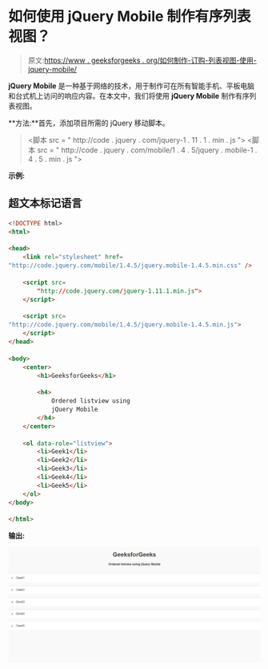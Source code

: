 # 如何使用 jQuery Mobile 制作有序列表视图？

> 原文:[https://www . geeksforgeeks . org/如何制作-订购-列表视图-使用-jquery-mobile/](https://www.geeksforgeeks.org/how-to-make-ordered-listviews-using-jquery-mobile/)

**jQuery Mobile** 是一种基于网络的技术，用于制作可在所有智能手机、平板电脑和台式机上访问的响应内容。在本文中，我们将使用 **jQuery Mobile** 制作有序列表视图。

**方法:**首先，添加项目所需的 jQuery 移动脚本。

> <link rel="”stylesheet”" href="”http://code.jquery.com/mobile/1.4.5/jquery.mobile-1.4.5.min.css”/">
> <脚本 src = " http://code . jquery . com/jquery-1 . 11 . 1 . min . js "></脚本>
> <脚本 src = " http://code . jquery . com/mobile/1 . 4 . 5/jquery . mobile-1 . 4 . 5 . min . js "></脚本>

**示例:**

## 超文本标记语言

```html
<!DOCTYPE html>
<html>

<head>
    <link rel="stylesheet" href=
"http://code.jquery.com/mobile/1.4.5/jquery.mobile-1.4.5.min.css" />

    <script src=
        "http://code.jquery.com/jquery-1.11.1.min.js">
    </script>

    <script src=
"http://code.jquery.com/mobile/1.4.5/jquery.mobile-1.4.5.min.js">
    </script>
</head>

<body>
    <center>
        <h1>GeeksforGeeks</h1>

        <h4>
            Ordered listview using 
            jQuery Mobile
        </h4>
    </center>

    <ol data-role="listview">
        <li>Geek1</li>
        <li>Geek2</li>
        <li>Geek3</li>
        <li>Geek4</li>
        <li>Geek5</li>
    </ol>
</body>

</html>
```

**输出:**

![](img/0aed79ba7c08cce0feb90dd5e40021b4.png)